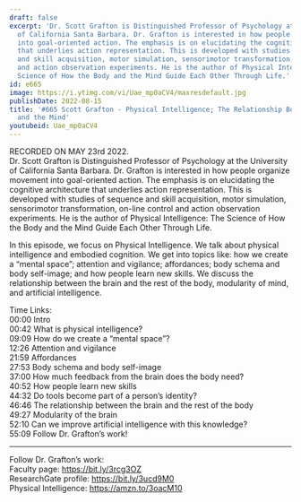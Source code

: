 ```yaml
---
draft: false
excerpt: 'Dr. Scott Grafton is Distinguished Professor of Psychology at the University
  of California Santa Barbara. Dr. Grafton is interested in how people organize movement
  into goal-oriented action. The emphasis is on elucidating the cognitive architecture
  that underlies action representation. This is developed with studies of sequence
  and skill acquisition, motor simulation, sensorimotor transformation, on-line control
  and action observation experiments. He is the author of Physical Intelligence: The
  Science of How the Body and the Mind Guide Each Other Through Life.'
id: e665
image: https://i.ytimg.com/vi/Uae_mp0aCV4/maxresdefault.jpg
publishDate: 2022-08-15
title: '#665 Scott Grafton - Physical Intelligence; The Relationship Between the Body
  and the Mind'
youtubeid: Uae_mp0aCV4
---
```

RECORDED ON MAY 23rd 2022.  
Dr. Scott Grafton is Distinguished Professor of Psychology at the University of California Santa Barbara. Dr. Grafton is interested in how people organize movement into goal-oriented action. The emphasis is on elucidating the cognitive architecture that underlies action representation. This is developed with studies of sequence and skill acquisition, motor simulation, sensorimotor transformation, on-line control and action observation experiments. He is the author of Physical Intelligence: The Science of How the Body and the Mind Guide Each Other Through Life.

In this episode, we focus on Physical Intelligence. We talk about physical intelligence and embodied cognition. We get into topics like: how we create a “mental space”; attention and vigilance; affordances; body schema and body self-image; and how people learn new skills. We discuss the relationship between the brain and the rest of the body, modularity of mind, and artificial intelligence.

Time Links:  
00:00 Intro  
00:42  What is physical intelligence?  
09:09  How do we create a “mental space”?  
12:26  Attention and vigilance  
21:59  Affordances  
27:53  Body schema and body self-image  
37:00  How much feedback from the brain does the body need?  
40:52  How people learn new skills  
44:32  Do tools become part of a person’s identity?  
46:46  The relationship between the brain and the rest of the body  
49:27  Modularity of the brain  
52:10  Can we improve artificial intelligence with this knowledge?  
55:09  Follow Dr. Grafton’s work!

---

Follow Dr. Grafton’s work:  
Faculty page: https://bit.ly/3rcg3OZ  
ResearchGate profile: https://bit.ly/3ucd9M0  
Physical Intelligence: https://amzn.to/3oacM10
